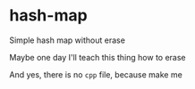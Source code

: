 # hash-map
Simple hash map without erase

Maybe one day I'll teach this thing how to erase

And yes, there is no `cpp` file, because make me
